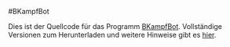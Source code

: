 #BKampfBot

Dies ist der Quellcode für das Programm [BKampfBot](https://github.com/BKampfBot/BKampfBot/). Vollständige Versionen zum Herunterladen und weitere Hinweise gibt es [hier](https://github.com/BKampfBot/Material/).
